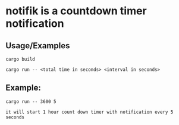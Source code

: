 # notifik is a countdown timer notification

## Usage/Examples

```
cargo build
```

```
cargo run -- <total time in seconds> <interval in seconds>
```

## Example:

```
cargo run -- 3600 5

it will start 1 hour count down timer with notification every 5 seconds
```
